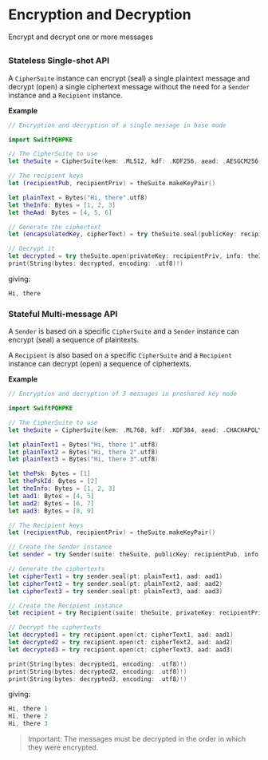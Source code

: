 # Encryption and Decryption

Encrypt and decrypt one or more messages

##

### Stateless Single-shot API

A `CipherSuite` instance can encrypt (seal) a single plaintext message and decrypt (open) a single
ciphertext message without the need for a `Sender` instance and a `Recipient` instance.

**Example**

```swift
// Encryption and decryption of a single message in base mode

import SwiftPQHPKE

// The CipherSuite to use
let theSuite = CipherSuite(kem: .ML512, kdf: .KDF256, aead: .AESGCM256)

// The recipient keys
let (recipientPub, recipientPriv) = theSuite.makeKeyPair()

let plainText = Bytes("Hi, there".utf8)
let theInfo: Bytes = [1, 2, 3]
let theAad: Bytes = [4, 5, 6]

// Generate the ciphertext
let (encapsulatedKey, cipherText) = try theSuite.seal(publicKey: recipientPub, info: theInfo, pt: plainText, aad: theAad)

// Decrypt it
let decrypted = try theSuite.open(privateKey: recipientPriv, info: theInfo, ct: cipherText, aad: theAad, encap: encapsulatedKey)
print(String(bytes: decrypted, encoding: .utf8)!)
```
giving:
```swift
Hi, there
```

### Stateful Multi-message API

A `Sender` is based on a specific `CipherSuite` and a `Sender` instance can encrypt (seal)
a sequence of plaintexts.

A `Recipient` is also based on a specific `CipherSuite` and a `Recipient` instance can decrypt (open)
a sequence of ciphertexts.

**Example**

```swift
// Encryption and decryption of 3 messages in preshared key mode

import SwiftPQHPKE

// The CipherSuite to use
let theSuite = CipherSuite(kem: .ML768, kdf: .KDF384, aead: .CHACHAPOLY)

let plainText1 = Bytes("Hi, there 1".utf8)
let plainText2 = Bytes("Hi, there 2".utf8)
let plainText3 = Bytes("Hi, there 3".utf8)

let thePsk: Bytes = [1]
let thePskId: Bytes = [2]
let theInfo: Bytes = [1, 2, 3]
let aad1: Bytes = [4, 5]
let aad2: Bytes = [6, 7]
let aad3: Bytes = [8, 9]

// The Recipient keys
let (recipientPub, recipientPriv) = theSuite.makeKeyPair()

// Create the Sender instance
let sender = try Sender(suite: theSuite, publicKey: recipientPub, info: theInfo, psk: thePsk, pskId: thePskId)

// Generate the ciphertexts
let cipherText1 = try sender.seal(pt: plainText1, aad: aad1)
let cipherText2 = try sender.seal(pt: plainText2, aad: aad2)
let cipherText3 = try sender.seal(pt: plainText3, aad: aad3)

// Create the Recipient instance
let recipient = try Recipient(suite: theSuite, privateKey: recipientPriv, info: theInfo, psk: thePsk, pskId: thePskId, encap: sender.encapsulatedKey)

// Decrypt the ciphertexts
let decrypted1 = try recipient.open(ct: cipherText1, aad: aad1)
let decrypted2 = try recipient.open(ct: cipherText2, aad: aad2)
let decrypted3 = try recipient.open(ct: cipherText3, aad: aad3)

print(String(bytes: decrypted1, encoding: .utf8)!)
print(String(bytes: decrypted2, encoding: .utf8)!)
print(String(bytes: decrypted3, encoding: .utf8)!)
```
giving:
```swift
Hi, there 1
Hi, there 2
Hi, there 3
```

> Important:
The messages must be decrypted in the order in which they were encrypted.
